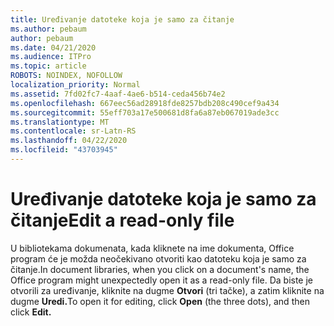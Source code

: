 ```yaml
---
title: Uređivanje datoteke koja je samo za čitanje
ms.author: pebaum
author: pebaum
ms.date: 04/21/2020
ms.audience: ITPro
ms.topic: article
ROBOTS: NOINDEX, NOFOLLOW
localization_priority: Normal
ms.assetid: 7fd02fc7-4aaf-4ae6-b514-ceda456b74e2
ms.openlocfilehash: 667eec56ad28918fde8257bdb208c490cef9a434
ms.sourcegitcommit: 55eff703a17e500681d8fa6a87eb067019ade3cc
ms.translationtype: MT
ms.contentlocale: sr-Latn-RS
ms.lasthandoff: 04/22/2020
ms.locfileid: "43703945"
---
```

# <a name="edit-a-read-only-file"></a><span data-ttu-id="14913-102">Uređivanje datoteke koja je samo za čitanje</span><span class="sxs-lookup"><span data-stu-id="14913-102">Edit a read-only file</span></span>

<span data-ttu-id="14913-103">U bibliotekama dokumenata, kada kliknete na ime dokumenta, Office program će je možda neočekivano otvoriti kao datoteku koja je samo za čitanje.</span><span class="sxs-lookup"><span data-stu-id="14913-103">In document libraries, when you click on a document's name, the Office program might unexpectedly open it as a read-only file.</span></span> <span data-ttu-id="14913-104">Da biste je otvorili za uređivanje, kliknite na dugme **Otvori** (tri tačke), a zatim kliknite na dugme **Uredi.**</span><span class="sxs-lookup"><span data-stu-id="14913-104">To open it for editing, click **Open** (the three dots), and then click **Edit.**</span></span>
  

